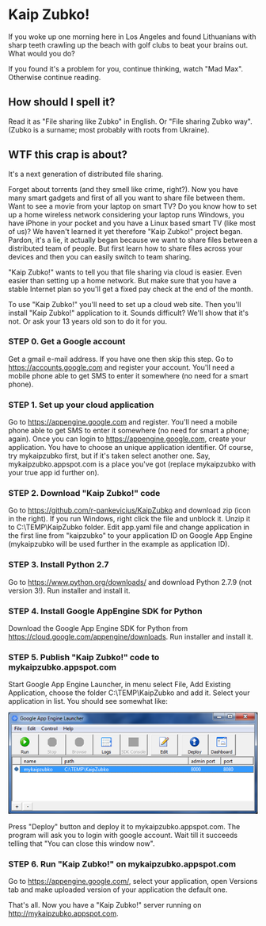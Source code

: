 # Kaip Zubko!

If you woke up one morning here in Los Angeles and found Lithuanians with sharp teeth crawling up the beach with golf clubs to beat your brains out. What would you do?

If you found it's a problem for you, continue thinking, watch "Mad Max". Otherwise continue reading.

## How should I spell it?

Read it as "File sharing like Zubko" in English. Or "File sharing Zubko way". (Zubko is a surname; most probably with roots from Ukraine).

## WTF this crap is about?

It's a next generation of distributed file sharing.

Forget about torrents (and they smell like crime, right?). Now you have many smart gadgets and first of all you want to share file between them. Want to see a movie from your laptop on smart TV? Do you know how to set up a home wireless network considering your laptop runs Windows, you have iPhone in your pocket and you have a Linux based smart TV (like most of us)? We haven't learned it yet therefore "Kaip Zubko!" project began. Pardon, it's a lie, it actually began because we want to share files between a distributed team of people. But first learn how to share files across your devices and then you can easily switch to team sharing.

"Kaip Zubko!" wants to tell you that file sharing via cloud is easier. Even easier than setting up a home network. But make sure that you have a stable Internet plan so you'll get a fixed pay check at the end of the month.

To use "Kaip Zubko!" you'll need to set up a cloud web site. Then you'll install "Kaip Zubko!" application to it. Sounds difficult? We'll show that it's not. Or ask your 13 years old son to do it for you.

### STEP 0. Get a Google account
Get a gmail e-mail address. If you have one then skip this step.
Go to https://accounts.google.com and register your account. You'll need a mobile phone able to get SMS to enter it somewhere (no need for a smart phone).

### STEP 1. Set up your cloud application
Go to https://appengine.google.com and register. You'll need a mobile phone able to get SMS to enter it somewhere (no need for smart a phone; again).
Once you can login to https://appengine.google.com, create your application. You have to choose an unique application identifier. Of course, try mykaipzubko first, but if it's taken select another one. Say, mykaipzubko.appspot.com is a place you've got (replace mykaipzubko with your true app id further on).

### STEP 2. Download "Kaip Zubko!" code
Go to https://github.com/r-pankevicius/KaipZubko and download zip (icon in the right). If you run Windows, right click the file and unblock it.
Unzip it to C:\TEMP\KaipZubko folder.
Edit app.yaml file and change application in the first line from "kaipzubko" to your application ID on Google App Engine (mykaipzubko will be used further in the example as application ID).

### STEP 3. Install Python 2.7
Go to https://www.python.org/downloads/ and download Python 2.7.9 (not version 3!). Run installer and install it.

### STEP 4. Install Google AppEngine SDK for Python
Download the Google App Engine SDK for Python from https://cloud.google.com/appengine/downloads. Run installer and install it.

### STEP 5. Publish "Kaip Zubko!" code to mykaipzubko.appspot.com
Start Google App Engine Launcher, in menu select File, Add Existing Application, choose the folder C:\TEMP\KaipZubko and add it. Select your application in list. You should see somewhat like:

![Nice UI, isn't it?](https://github.com/r-pankevicius/KaipZubko/blob/master/doc/img/gae-launcher.png "Nice UI, isn't it?")

Press "Deploy" button and deploy it to mykaipzubko.appspot.com. The program will ask you to login with google account. Wait till it succeeds telling that "You can close this window now".

### STEP 6. Run "Kaip Zubko!" on mykaipzubko.appspot.com
Go to https://appengine.google.com/, select your application, open Versions tab and make uploaded version of your application the default one.

That's all. Now you have a "Kaip Zubko!" server running on http://mykaipzubko.appspot.com.
